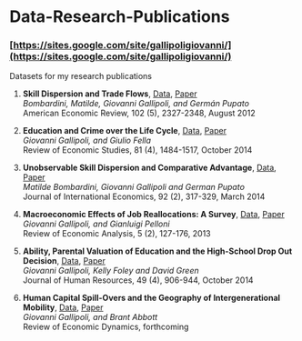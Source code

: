 # Data-Research-Publications
### [https://sites.google.com/site/gallipoligiovanni/](https://sites.google.com/site/gallipoligiovanni/)
Datasets for my research publications

1. **Skill Dispersion and Trade Flows**, [Data](https://github.com/ggallipoli/Data-Research-Publications/tree/master/Skill-Dispersion-and-Trade-Flows), [Paper](https://sites.google.com/site/gallipoligiovanni/BGP.pdf) <br/>
*Bombardini, Matilde, Giovanni Gallipoli, and Germán Pupato* <br/>
American Economic Review, 102 (5), 2327-2348, August 2012

2. **Education and Crime over the Life Cycle**, [Data](https://github.com/ggallipoli/Data-Research-Publications/tree/master/Education-and-Crime-over-the-Life-Cycle), [Paper](https://sites.google.com/site/gallipoligiovanni/fella_gallipoli.pdf) <br/>
*Giovanni Gallipoli, and Giulio Fella* <br/>
Review of Economic Studies, 81 (4), 1484-1517, October 2014

3. **Unobservable Skill Dispersion and Comparative Advantage**, [Data](https://github.com/ggallipoli/Data-Research-Publications/tree/master/Unobservable-Skill-Dispersion-and-Comparative-Advantage), [Paper](https://sites.google.com/site/gallipoligiovanni/BGP-theory.pdf) <br/>
*Matilde Bombardini, Giovanni Gallipoli and German Pupato* <br/>
Journal of International Economics, 92 (2), 317-329, March 2014

4. **Macroeconomic Effects of Job Reallocations: A Survey**, [Data](https://github.com/ggallipoli/Data-Research-Publications/tree/master/Macroeconomic-Effects-of-Job-Reallocations), [Paper](https://sites.google.com/site/gallipoligiovanni/mast-file-19July.pdf) <br/>
*Giovanni Gallipoli, and Gianluigi Pelloni* <br/>
Review of Economic Analysis, 5 (2), 127-176, 2013

5. **Ability, Parental Valuation of Education and the High-School Drop Out Decision**, [Data](https://github.com/ggallipoli/Data-Research-Publications/tree/master/Ability-Parental-Valuation-of-Education-and-the-High-School%20Drop-Out-Decision), [Paper](https://sites.google.com/site/gallipoligiovanni/mast-file-19July.pdf) <br/>
*Giovanni Gallipoli, Kelly Foley and David Green* <br/>
Journal of Human Resources, 49 (4), 906-944, October 2014

6. **Human Capital Spill-Overs and the Geography of Intergenerational Mobility**, [Data](https://github.com/ggallipoli/Data-Research-Publications/tree/master/Human-Capital-Spill-Overs-and-the-Geography-of-Intergenerational-Mobility), [Paper](https://sites.google.com/site/gallipoligiovanni/AG_IGE.pdf) <br/>
*Giovanni Gallipoli, and Brant Abbott* <br/>
Review of Economic Dynamics, forthcoming

